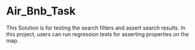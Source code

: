 # Air_Bnb_Task
This Solution is for testing the search filters and assert search results.
In this project, users can run regression tests for asserting properties on the map.
